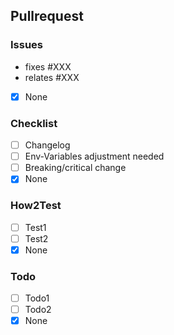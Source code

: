 ## Pullrequest
<!-- Describe the Pullrequest. -->

### Issues
<!-- Which Issues does this fix, which are related? -->
- fixes #XXX
- relates #XXX
- [X] None

### Checklist
- [ ] Changelog
- [ ] Env-Variables adjustment needed
- [ ] Breaking/critical change
- [X] None

### How2Test
<!-- Give a detailed description how to test your PR and confirm it is working as expected. -->
<!-- Maintainers will check the Tests -->
- [ ] Test1
- [ ] Test2
- [X] None

### Todo
<!-- In case some parts are still missing, list them here. -->
- [ ] Todo1
- [ ] Todo2
- [X] None
